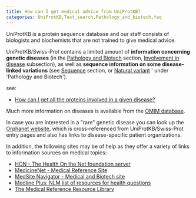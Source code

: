 ```yaml
---
title: How can I get medical advice from UniProtKB?
categories: UniProtKB,Text_search,Pathology_and_biotech,faq
---
```


UniProtKB is a protein sequence database and our staff consists of biologists and biochemists that are not trained to give medical advice.

UniProtKB/Swiss-Prot contains a limited amount of **information concerning genetic diseases** (in the [Pathology and Biotech](http://www.uniprot.org/help/pathology%5Fand%5Fbiotech%5Fsection) section, [Involvement in disease](http://www.uniprot.org/help/involvement%5Fin%5Fdisease) subsection), as well as **sequence information on some disease-linked variations** (see [Sequence](http://www.uniprot.org/help/sequences%5Fsection) section, or [Natural variant](http://www.uniprot.org/help/variant) ' under 'Pathology and Biotech').

see:

-   [How can I get all the proteins involved in a given disease?](http://www.uniprot.org/help/disease%5Fquery)

Much more information on diseases is available from the [OMIM database](http://www.omim.org/).

In case you are interested in a "rare" genetic disease you can look up the [Orphanet website](http://www.orpha.net/), which is cross-referenced from UniProtKB/Swiss-Prot entry pages and also has links to disease-specific patient organizations.

In addition, the following sites may be of help as they offer a variety of links to information sources on medical topics:

-   [HON - The Health On the Net foundation server](http://www.hon.ch/)
-   [MedicineNet - Medical Reference Site](http://www.medicinenet.com/)
-   [MedSite Navigator - Medical and Biotech site](http://www.medsitenavigator.com/)
-   [Medline Plus: NLM list of resources for health questions](http://medlineplus.nlm.nih.gov/medlineplus/)
-   [The Medical Reference Resource Library](http://www.guidetohealthcareschools.com/library/medical-reference)
